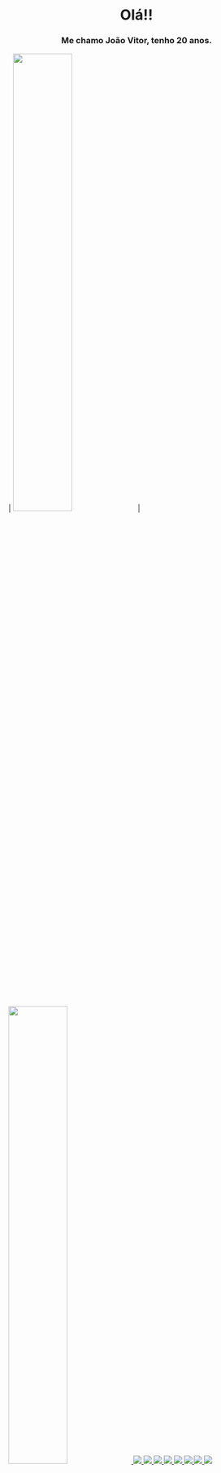 <div>
  <h1 align="center">Olá!!</h1>
  <h3 align="center">Me chamo João Vitor, tenho 20 anos.</h3>
</div>
<div>
  | <a href="https://github.com/joaovtfor"><img width="48%" src="https://github-readme-stats.vercel.app/api?username=joaovtfor&show_icons=true&bg_color=DEG,1C1C1C,778899&title_color=DCDCDC&text_color=DCDCDC&icon_color=C0C0C0&hide_border=true&custom_title=Stats"/></a> | <a href="https://github.com/joaovtfor"><img width="48%" src=https://github-readme-stats.vercel.app/api/top-langs/?username=joaovtfor&custom_title=Languages&show_icons=true&bg_color=DEG,778899,1C1C1C&title_color=DCDCDC&text_color=DCDCDC&icon_color=C0C0C0&hide_border=true&layout=compact |
  | ------------- | ------------- |
</div> 
   <a href="https://wa.me/5554999303946" type="_blank"/>
   <img src="https://img.shields.io/badge/WhatsApp-25D366?style=for-the-badge&logo=whatsapp&logoColor=white"/>
   <a href="https://www.instagram.com/joaovtfor" type="_blank"/>
   <img src="https://img.shields.io/badge/Instagram-E4405F?style=for-the-badge&logo=instagram&logoColor=white"/>
   <a href = "mailto: joaovtfor@hotmail.com" type="_blank"/>
   <img src="https://img.shields.io/badge/Microsoft_Outlook-0078D4?style=for-the-badge&logo=microsoft-outlook&logoColor=white"/>
   <a href = "https://github.com/joaovtfor">
   <img src="https://img.shields.io/badge/HTML-239120?style=for-the-badge&logo=html5&logoColor=white"/>
   <img src="https://img.shields.io/badge/CSS-239120?&style=for-the-badge&logo=css3&logoColor=white"/>
   <img src="https://img.shields.io/badge/JavaScript-323330?style=for-the-badge&logo=javascript&logoColor=F7DF1E"/>
   <img src="https://img.shields.io/badge/Python-14354C?style=for-the-badge&logo=python&logoColor=white"/>
   <img src="https://img.shields.io/badge/React-20232A?style=for-the-badge&logo=react&logoColor=61DAFB"/>
